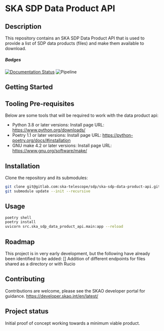 # SKA SDP Data Product API
## Description
This repository contains an SKA SDP Data Product API that is used to provide a list of SDP data products (files) and make them available to download.
##### Badges
[![Documentation Status](https://readthedocs.org/projects/ska-telescope-ska-sdp-data-product-api/badge/?version=latest)](https://developer.skao.int/projects/ska-sdp-data-product-api/en/latest/?badge=latest)  ![Pipeline](https://gitlab.com/ska-telescope/sdp/ska-sdp-data-product-api/badges/main/pipeline.svg)

## Getting Started

## Tooling Pre-requisites

Below are some tools that will be required to work with the data product api:
- Python 3.8 or later versions: Install page URL: https://www.python.org/downloads/
- Poetry 1.1 or later versions: Install page URL: https://python-poetry.org/docs/#installation
- GNU make 4.2 or later versions: Install page URL: https://www.gnu.org/software/make/
<!-- - Docker 20.10 or later versions: Install page URL: https://docs.docker.com/engine/install/ -->

## Installation

Clone the repository and its submodules:

```bash
git clone git@gitlab.com:ska-telescope/sdp/ska-sdp-data-product-api.git
git submodule update --init --recursive
```

## Usage

```bash
poetry shell
poetry install
uvicorn src.ska_sdp_data_product_api.main:app --reload
```

## Roadmap
This project is in very early development, but the following have already been identified to be added:
[]  Addition of different endpoints for files shared as a directory or with Rucio

## Contributing
Contributions are welcome, please see the SKAO developer portal for guidance. https://developer.skao.int/en/latest/

## Project status
Initial proof of concept working towards a minimum viable product.
